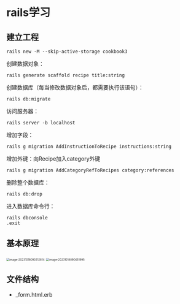 # rails学习

## 建立工程

```
rails new -M --skip-active-storage cookbook3
```

创建数据对象：

```
rails generate scaffold recipe title:string
```

创建数据库（每当修改数据对象后，都需要执行该语句）：

```
rails db:migrate
```

访问服务器：

```
rails server -b localhost
```

增加字段：

```
rails g migration AddInstructionToRecipe instructions:string
```

增加外键：向Recipe加入category外键

```
rails g migration AddCategoryRefToRecipes category:references
```

删除整个数据库：

```
rails db:drop
```

进入数据库命令行：

```
rails dbconsole
.exit
```

## 基本原理

<img src="https://mdpics4lgw.oss-cn-beijing.aliyuncs.com/aliyun/202310180903028.png" alt="image-20231018090312814" style="zoom:50%;" />

<img src="https://mdpics4lgw.oss-cn-beijing.aliyuncs.com/aliyun/202310180904111.png" alt="image-20231018090451995" style="zoom:50%;" />

## 文件结构

* _form.html.erb
